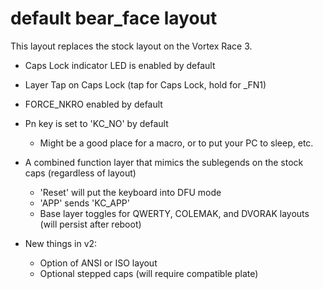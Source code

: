 # default bear_face layout

This layout replaces the stock layout on the Vortex Race 3.

- Caps Lock indicator LED is enabled by default
- Layer Tap on Caps Lock (tap for Caps Lock, hold for _FN1)
- FORCE_NKRO enabled by default

- Pn key is set to 'KC_NO' by default
    * Might be a good place for a macro, or to put your PC to sleep, etc.

- A combined function layer that mimics the sublegends on the stock caps (regardless of layout)
    * 'Reset' will put the keyboard into DFU mode
    * 'APP' sends 'KC_APP'
    * Base layer toggles for QWERTY, COLEMAK, and DVORAK layouts (will persist after reboot)

- New things in v2:
    * Option of ANSI or ISO layout
    * Optional stepped caps (will require compatible plate)
